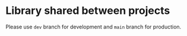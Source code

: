 # Library shared between projects

Please use `dev` branch for development and `main` branch for production.